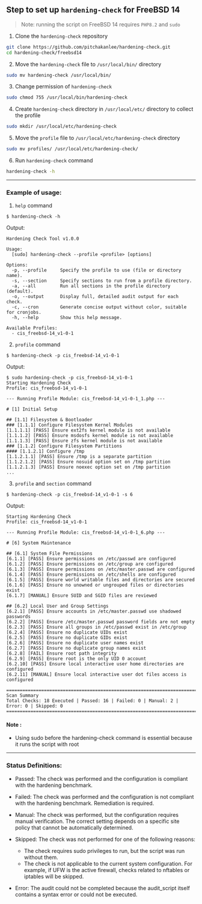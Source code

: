 ## Step to set up `hardening-check` for FreeBSD 14

> Note: running the script on FreeBSD 14 requires `PHP8.2` and `sudo`

1. Clone the `hardening-check` repository

```bash
git clone https://github.com/pitchakanlee/hardening-check.git
cd hardening-check/freebsd14
```

2. Move the `hardening-check` file to `/usr/local/bin/` directory

```bash
sudo mv hardening-check /usr/local/bin/
```

3. Change permission of `hardening-check`

```bash
sudo chmod 755 /usr/local/bin/hardening-check
```

4. Create `hardening-check` directory in `/usr/local/etc/` directory to collect the profile

```bash
sudo mkdir /usr/local/etc/hardening-check
```

5. Move the `profile` file to `/usr/local/etc/hardening-check` directory

```bash
sudo mv profiles/ /usr/local/etc/hardening-check/
```

6. Run `hardening-check` command

```bash
hardening-check -h
```

<hr>

### Example of usage:

1. `help` command

```
$ hardening-check -h
```

Output:

```
Hardening Check Tool v1.0.0

Usage:
  [sudo] hardening-check --profile <profile> [options]

Options:
  -p, --profile     Specify the profile to use (file or directory name).
  -s, --section     Specify sections to run from a profile directory.
  -a, --all         Run all sections in the profile directory (default).
  -o, --output      Display full, detailed audit output for each check.
  -c, --cron        Generate concise output without color, suitable for cronjobs.
  -h, --help        Show this help message.

Available Profiles:
  - cis_freebsd-14_v1-0-1
```

2. `profile` command

```
$ hardening-check -p cis_freebsd-14_v1-0-1
```

Output:

```
$ sudo hardening-check -p cis_freebsd-14_v1-0-1
Starting Hardening Check
Profile: cis_freebsd-14_v1-0-1

--- Running Profile Module: cis_freebsd-14_v1-0-1_1.php ---

# [1] Initial Setup

## [1.1] Filesystem & Bootloader
### [1.1.1] Configure Filesystem Kernel Modules
[1.1.1.1] [PASS] Ensure ext2fs kernel module is not available
[1.1.1.2] [PASS] Ensure msdosfs kernel module is not available
[1.1.1.3] [PASS] Ensure zfs kernel module is not available
### [1.1.2] Configure Filesystem Partitions
#### [1.1.2.1] Configure /tmp
[1.1.2.1.1] [PASS] Ensure /tmp is a separate partition
[1.1.2.1.2] [PASS] Ensure nosuid option set on /tmp partition
[1.1.2.1.3] [PASS] Ensure noexec option set on /tmp partition
...
```

3. `profile` and `section` command

```
$ hardening-check -p cis_freebsd-14_v1-0-1 -s 6
```

Output:

```
Starting Hardening Check
Profile: cis_freebsd-14_v1-0-1

--- Running Profile Module: cis_freebsd-14_v1-0-1_6.php ---

# [6] System Maintenance

## [6.1] System File Permissions
[6.1.1] [PASS] Ensure permissions on /etc/passwd are configured
[6.1.2] [PASS] Ensure permissions on /etc/group are configured
[6.1.3] [PASS] Ensure permissions on /etc/master.passwd are configured
[6.1.4] [PASS] Ensure permissions on /etc/shells are configured
[6.1.5] [PASS] Ensure world writable files and directories are secured
[6.1.6] [PASS] Ensure no unowned or ungrouped files or directories exist
[6.1.7] [MANUAL] Ensure SUID and SGID files are reviewed

## [6.2] Local User and Group Settings
[6.2.1] [PASS] Ensure accounts in /etc/master.passwd use shadowed passwords
[6.2.2] [PASS] Ensure /etc/master.passwd password fields are not empty
[6.2.3] [PASS] Ensure all groups in /etc/passwd exist in /etc/group
[6.2.4] [PASS] Ensure no duplicate UIDs exist
[6.2.5] [PASS] Ensure no duplicate GIDs exist
[6.2.6] [PASS] Ensure no duplicate user names exist
[6.2.7] [PASS] Ensure no duplicate group names exist
[6.2.8] [FAIL] Ensure root path integrity
[6.2.9] [PASS] Ensure root is the only UID 0 account
[6.2.10] [PASS] Ensure local interactive user home directories are configured
[6.2.11] [MANUAL] Ensure local interactive user dot files access is configured

================================================================================
Scan Summary
Total Checks: 18 Executed | Passed: 16 | Failed: 0 | Manual: 2 | Error: 0 | Skipped: 0
================================================================================
```

#### Note :

- Using sudo before the hardening-check command is essential because it runs the script with root

<hr>

### Status Definitions:

- Passed: The check was performed and the configuration is compliant with the hardening benchmark.

- Failed: The check was performed and the configuration is not compliant with the hardening benchmark. Remediation is required.

- Manual: The check was performed, but the configuration requires manual verification. The correct setting depends on a specific site policy that cannot be automatically determined.

- Skipped: The check was not performed for one of the following reasons:

  - The check requires sudo privileges to run, but the script was run without them.
  - The check is not applicable to the current system configuration. For example, if UFW is the active firewall, checks related to nftables or iptables will be skipped.

- Error: The audit could not be completed because the audit_script itself contains a syntax error or could not be executed.
